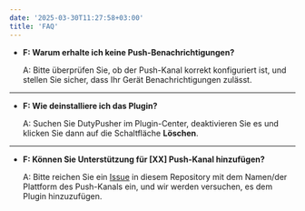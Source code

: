 ```yaml
---
date: '2025-03-30T11:27:58+03:00'
title: 'FAQ'
---
```


- **F: Warum erhalte ich keine Push-Benachrichtigungen?**

  A: Bitte überprüfen Sie, ob der Push-Kanal korrekt konfiguriert ist, und stellen Sie sicher, dass Ihr Gerät Benachrichtigungen zulässt.

---

- **F: Wie deinstalliere ich das Plugin?**

  A: Suchen Sie DutyPusher im Plugin-Center, deaktivieren Sie es und klicken Sie dann auf die Schaltfläche **Löschen**.

---

- **F: Können Sie Unterstützung für [XX] Push-Kanal hinzufügen?**

  A: Bitte reichen Sie ein [Issue](https://github.com/MorCherlf/FFXIVDutyPusher/issues/new/choose) in diesem Repository mit dem Namen/der Plattform des Push-Kanals ein, und wir werden versuchen, es dem Plugin hinzuzufügen.